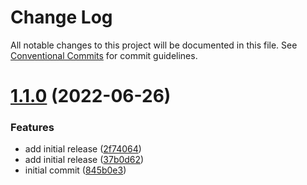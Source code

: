 # Change Log

All notable changes to this project will be documented in this file.
See [Conventional Commits](https://conventionalcommits.org) for commit guidelines.

# [1.1.0](https://github.com/dennispio/linting-configs/compare/v1.0.1...v1.1.0) (2022-06-26)


### Features

* add initial release ([2f74064](https://github.com/dennispio/linting-configs/commit/2f74064dcc2f0c25be41de08ed8a803663a00d9a))
* add initial release ([37b0d62](https://github.com/dennispio/linting-configs/commit/37b0d629876a6da0ac59d5ecb00ace2741729fc9))
* initial commit ([845b0e3](https://github.com/dennispio/linting-configs/commit/845b0e3248064420c4f20cf82015bee021c540ed))
